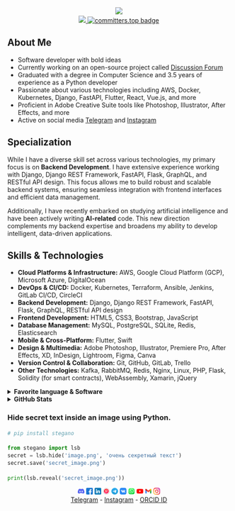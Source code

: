 <div id="header" align="center">
    <a href="https://github.com/marse11e">
        <img src="https://media.giphy.com/media/M9gbBd9nbDrOTu1Mqx/giphy.gif" width="100" />
    </a>    
</div>
<div id="header" align="center">
    <a href="https://github.com/marse11e">
        <img src="https://komarev.com/ghpvc/?username=marse11e&style=flat-square&color=yellow"/>
    </a>
    <a href="https://user-badge.committers.top/kazakhstan_private/marse11e">
        <img src="https://user-badge.committers.top/kazakhstan_private/marse11e.svg" alt="committers.top badge">
    </a>
</div>


<h2>About Me</h2>
<ul>
    <li>Software developer with bold ideas</li>
    <li>Currently working on an open-source project called 
        <a href="https://github.com/marse11e/Discussion-Forum-Django">Discussion Forum</a>
    </li>
    <li>Graduated with a degree in Computer Science and 3.5 years of experience as a Python developer</li>
    <li>Passionate about various technologies including AWS, Docker, Kubernetes, Django, FastAPI, Flutter, React, Vue.js, and more</li>
    <li>Proficient in Adobe Creative Suite tools like Photoshop, Illustrator, After Effects, and more</li>
    <li>Active on social media 
        <a href="https://t.me/MarselleNaz">Telegram</a> and 
        <a href="https://instagram.com/marselle.naz">Instagram</a>
    </li>
</ul>


<h2><b>Specialization</b></h2>
<p>While I have a diverse skill set across various technologies, my primary focus is on <strong>Backend Development</strong>. I have extensive experience working with Django, Django REST Framework, FastAPI, Flask, GraphQL, and RESTful API design. This focus allows me to build robust and scalable backend systems, ensuring seamless integration with frontend interfaces and efficient data management.</p>
<p>Additionally, I have recently embarked on studying artificial intelligence and have been actively writing <strong>AI-related</strong> code. This new direction complements my backend expertise and broadens my ability to develop intelligent, data-driven applications.</p>
<h2><b>Skills & Technologies</b></h2>
<ul>
    <li><strong>Cloud Platforms & Infrastructure:</strong> AWS, Google Cloud Platform (GCP), Microsoft Azure, DigitalOcean</li>
    <li><strong>DevOps & CI/CD:</strong> Docker, Kubernetes, Terraform, Ansible, Jenkins, GitLab CI/CD, CircleCI</li>
    <li><strong>Backend Development:</strong> Django, Django REST Framework, FastAPI, Flask, GraphQL, RESTful API design</li>
    <li><strong>Frontend Development:</strong> HTML5, CSS3, Bootstrap, JavaScript</li>
    <li><strong>Database Management:</strong> MySQL, PostgreSQL, SQLite, Redis, Elasticsearch</li>
    <li><strong>Mobile & Cross-Platform:</strong> Flutter, Swift</li>
    <li><strong>Design & Multimedia:</strong> Adobe Photoshop, Illustrator, Premiere Pro, After Effects, XD, InDesign, Lightroom, Figma, Canva</li>
    <li><strong>Version Control & Collaboration:</strong> Git, GitHub, GitLab, Trello</li>
    <li><strong>Other Technologies:</strong> Kafka, RabbitMQ, Redis, Nginx, Linux, PHP, Flask, Solidity (for smart contracts), WebAssembly, Xamarin, jQuery</li>
</ul>


<details>
    <summary><strong>Favorite language & Software</strong></summary>
    <div id="header" align="center">
        <img src="https://img.shields.io/badge/Python-cornflowerblue?style=for-the-badge&logo=Python&logoColor=white" alt="Python"/>
        <img src="https://img.shields.io/badge/Javascript-yellow?style=for-the-badge&logo=Javascript&logoColor=white" alt="Javascript"/>
        <br>
        <code>Software: Linux, Fedora</code>
    </div>
</details>



<details>
    <summary><strong>GitHub Stats</strong></summary>
    <img src="https://github-readme-stats.vercel.app/api?username=marse11e&theme=radical&hide_border=true&include_all_commits=false&count_private=true">
    <img src="https://github-readme-streak-stats.herokuapp.com/?user=marse11e&theme=radical&hide_border=true">
    <img src="https://github-profile-trophy.vercel.app/?username=marse11e&theme=darkhub&no-frame=true&no-bg=false&margin-w=4" width="950px">
</details>


### Hide secret text inside an image using Python.

```python
# pip install stegano

from stegano import lsb
secret = lsb.hide('image.png', 'очень секретный текст')
secret.save('secret_image.png')

print(lsb.reveal('secret_image.png'))
```


<div id="header" align="center">
    <img width="15px" height="15px" src="./icons/discord.png" />
    <img width="15px" height="15px" src="./icons/facebook.png" />
    <img width="15px" height="15px" src="./icons/linkedin.png" />
    <img width="15px" height="15px" src="./icons/pinterst.png" />
    <img width="15px" height="15px" src="./icons/telegram.png" />
    <img width="15px" height="15px" src="./icons/vk.png" />
    <img width="15px" height="15px" src="./icons/whatsapp.png" />
    <img width="15px" height="15px" src="./icons/youtube.png" />
    <img width="15px" height="15px" src="./icons/gmail.png" />
    <img width="15px" height="15px" src="./icons/instagram.png" />
    <br>
    <a href='https://t.me/MarselleNaz'>Telegram</a> -
    <a href='https://instagram.com/marselle.naz'>Instagram</a> - 
    <a id="cy-effective-orcid-url" class="underline" href="https://orcid.org/0009-0005-2219-5843" target="orcid.widget" rel="me noopener noreferrer" style="vertical-align: top">ORCID ID</a>
</div>
